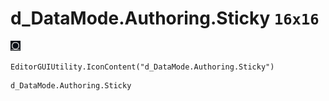 # d_DataMode.Authoring.Sticky `16x16`
<img src="/img/d_DataMode.Authoring.Sticky.png" width=16 height=16>

``` CSharp
EditorGUIUtility.IconContent("d_DataMode.Authoring.Sticky")
```
```
d_DataMode.Authoring.Sticky
```
